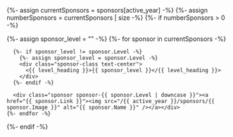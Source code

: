 {%- assign currentSponsors = sponsors[active_year] -%}
{%- assign numberSponsors = currentSponsors | size -%}
{%- if numberSponsors > 0 -%}
  <div class="row sponsors">
    {%- assign sponsor_level = "" -%}
    {%- for sponsor in currentSponsors -%}
    
      {%- if sponsor_level != sponsor.Level -%}
        {%- assign sponsor_level = sponsor.Level -%}
        <div class="sponsor-class text-center">
          <{{ level_heading }}>{{ sponsor_level }}</{{ level_heading }}>
        </div>
      {%- endif -%}      

      <div class="sponsor sponsor-{{ sponsor.Level | downcase }}"><a href="{{ sponsor.Link }}"><img src="/{{ active_year }}/sponsors/{{ sponsor.Image }}" alt="{{ sponsor.Name }}" /></a></div>
    {%- endfor -%}
  </div>
{%- endif -%}